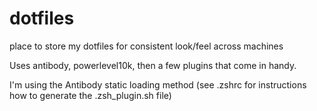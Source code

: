 # dotfiles
place to store my dotfiles for consistent look/feel across machines

Uses antibody, powerlevel10k, then a few plugins that come in handy. 

I'm using the Antibody static loading method (see .zshrc for instructions how to generate the .zsh_plugin.sh file)
